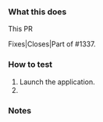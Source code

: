 ### What this does
This PR <!-- your WCT essay here -->

<!-- Delete accordingly -->
Fixes|Closes|Part of #1337.

### How to test
<!-- Write an essay here if it's more suitable -->
1. Launch the application.
2. 

### Notes
<!-- Anything else we should take note of, e.g. how this affects future PRs,
issues faced, etc. -->

